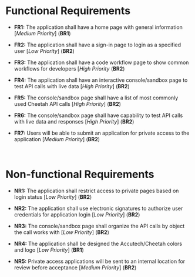 # Functional Requirements
- **FR1:** The application shall have a home page with general information [*Medium Priority*] (**BR1**)

- **FR2:** The application shall have a sign-in page to login as a specified user [*Low Priority*] (**BR2**)

- **FR3:** The application shall have a code workflow page to show common workflows for developers [*High Priority* (**BR2**)

- **FR4:** The application shall have an interactive console/sandbox page to test API calls with live data [*High Priority*] (**BR2**)

- **FR5:** The console/sandbox page shall have a list of most commonly used Cheetah API calls [*High Priority*] (**BR2**)

- **FR6:** The console/sandbox page shall have capability to test API calls with live data and responses [*High Priority*] (**BR2**)

- **FR7:** Users will be able to submit an application for private access to the application [*Medium Priority*] (**BR2**)

<br>

# Non-functional Requirements
- **NR1:** The application shall restrict access to private pages based on login status [*Low Priority*] (**BR2**)

- **NR2:** The application shall use electronic signatures to authorize user credentials for application login [*Low Priority*] (**BR2**)

- **NR3:** The console/sandbox page shall organize the API calls by object the call works with [*Low Priority*] (**BR2**)

- **NR4:** The application shall be designed the Accutech/Cheetah colors and logo [*Low Priority*] (**BR1**)

- **NR5:** Private access applications will be sent to an internal location for review before acceptance [*Medium Priority*] (**BR2**)
